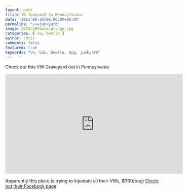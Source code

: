 ```yaml
---
layout: post
title: VW Junkyard in Pennsylvania 
date: '2023-08-26T08:00:00+00:00'
permalink: "/vwjunkyard"
image: 2024/309autosalvage.jpg
categories: [ vw, beetle ]
author: chris
comments: false
featured: true
keywords: "vw, bus, beetle, bug, junkyard"
---
```

Check out this VW Graveyard out in Pennsylvania 

<iframe width="560" height="315" src="https://www.youtube.com/embed/uTisc3u8sJ8?si=5GkTFNnEwJean8pv" title="YouTube video player" frameborder="0" allow="accelerometer; autoplay; clipboard-write; encrypted-media; gyroscope; picture-in-picture; web-share" referrerpolicy="strict-origin-when-cross-origin" allowfullscreen></iframe>

Apparently this place is trying to liquidate all their VWs, $300/bug! [Check out their Facebook page](https://www.facebook.com/profile.php?id=61552496365695)
